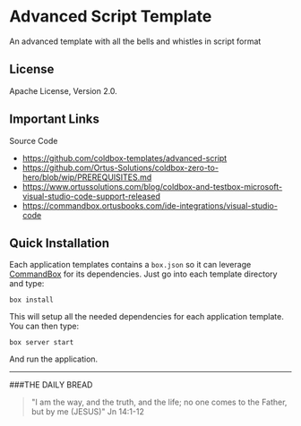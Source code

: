 # Advanced Script Template

An advanced template with all the bells and whistles in script format

## License
Apache License, Version 2.0.

## Important Links

Source Code
- https://github.com/coldbox-templates/advanced-script
- https://github.com/Ortus-Solutions/coldbox-zero-to-hero/blob/wip/PREREQUISITES.md
- https://www.ortussolutions.com/blog/coldbox-and-testbox-microsoft-visual-studio-code-support-released
- https://commandbox.ortusbooks.com/ide-integrations/visual-studio-code

## Quick Installation

Each application templates contains a `box.json` so it can leverage [CommandBox](http://www.ortussolutions.com/products/commandbox) for its dependencies.
Just go into each template directory and type:

```
box install
```

This will setup all the needed dependencies for each application template.  You can then type:

```
box server start
```

And run the application.

---

###THE DAILY BREAD
 > "I am the way, and the truth, and the life; no one comes to the Father, but by me (JESUS)" Jn 14:1-12